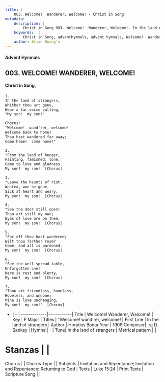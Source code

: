 ```yaml
---
title: |
    003. Welcome!  Wanderer, Welcome! - Christ in Song
metadata:
    description: |
        Christ in Song 003. Welcome!  Wanderer, Welcome!. In the land of strangers, Whither thou art gone, Hear a far voice calling, "My son!  my son!" Chorus: "Welcome!  wand'rer, welcome! Welcome back to home! Thou hast wandered far away; Come home!  come home!"
    keywords:  |
        Christ in Song, adventhymnals, advent hymnals, Welcome!  Wanderer, Welcome!, In the land of strangers. "Welcome!  wand'rer, welcome!
    author: Brian Onang'o
---
```


#### Advent Hymnals
## 003. WELCOME!  WANDERER, WELCOME!
####  Christ in Song,

```txt
1.
In the land of strangers,
Whither thou art gone,
Hear a far voice calling,
"My son!  my son!"

Chorus:
"Welcome!  wand'rer, welcome!
Welcome back to home!
Thou hast wandered far away;
Come home!  come home!"

2.
"From the land of hunger,
Fainting, famished, lone,
Come to love and gladness,
My son!  my son!  [Chorus]

3.
"Leave the haunts of riot,
Wasted, woe be gone,
Sick at heart and weary,
My son!  my son!  [Chorus]

4.
"See the door still open!  
Thou art still my own;
Eyes of love are on thee,
My son!  my son!  [Chorus]

5.
"Far off thou hast wandered;
Wilt thou farther roam?
Come, and all is pardoned,
My son!  my son!  [Chorus]

6.
"See the well-spread table,
Unforgotten one!
Here is rest and plenty,
My son!  my son!  [Chorus]

7.
"Thou art friendless, homeless,
Hopeless, and undone;
Mine is love unchanging,
My son!  my son!"  [Chorus]

```

- |   -  |
-------------|------------|
Title | Welcome!  Wanderer, Welcome! |
Key | F Major |
Titles | "Welcome!  wand'rer, welcome! |
First Line | In the land of strangers |
Author | Horatius Bonar
Year | 1908
Composer| Ira D. Sankey |
Hymnal|  - |
Tune| In the land of strangers |
Metrical pattern | |
# Stanzas |  |
Chorus |  |
Chorus Type |  |
Subjects | Invitation and Repentance; Invitation and Repentance: Returning to God |
Texts | Luke 15:24 |
Print Texts | 
Scripture Song |  |
    

